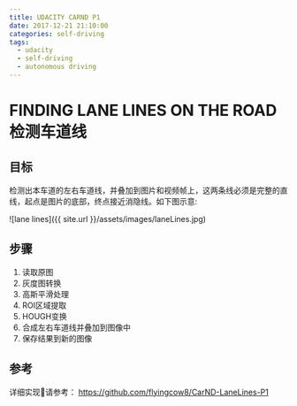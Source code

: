 ```yaml
---
title: UDACITY CARND P1
date: 2017-12-21 21:10:00
categories: self-driving
tags:
  - udacity
  - self-driving
  - autonomous driving
---
```

# FINDING LANE LINES ON THE ROAD 检测车道线
## 目标
检测出本车道的左右车道线，并叠加到图片和视频帧上，这两条线必须是完整的直线，起点是图片的底部，终点接近消隐线。如下图示意:

![lane lines]({{ site.url }}/assets/images/laneLines.jpg)

## 步骤
1. 读取原图
2. 灰度图转换
3. 高斯平滑处理
4. ROI区域提取
5. HOUGH变换
6. 合成左右车道线并叠加到图像中
7. 保存结果到新的图像

## 参考
详细实现请参考：
https://github.com/flyingcow8/CarND-LaneLines-P1

